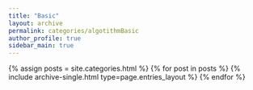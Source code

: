 ```yaml
---
title: "Basic"
layout: archive
permalink: categories/algotithmBasic
author_profile: true
sidebar_main: true
---
```


{% assign posts = site.categories.html %}
{% for post in posts %} {% include archive-single.html type=page.entries_layout %} {% endfor %}